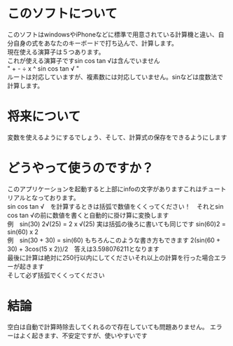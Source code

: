 # このソフトについて    
このソフトはwindowsやiPhoneなどに標準で用意されている計算機と違い、自分自身の式をあなたのキーボードで打ち込んで、計算します。  
現在使える演算子は５つあります。  
これが使える演算子ですsin cos tan √は含んでいません  
" + - ÷ x ^ sin cos tan √ "  
ルートは対応していますが、複素数には対応していません。sinなどは度数法で計算します。  
# 将来について  
変数を使えるようにするでしょう、そして、計算式の保存をできるようにします
# どうやって使うのですか？  
このアプリケーションを起動すると上部にinfoの文字がありますこれはチュートリアルとなっております。  
sin cos tan √　を計算するときは括弧で数値をくくってください！　それとsin cos tan √の前に数値を書くと自動的に掛け算に変換します  
例　sin(30) 2√(25) = 2 x √(25) 実は括弧の後ろに書いても同じです sin(60)2 = sin(60) x 2  
例　sin(30 + 30) = sin(60) もちろんこのような書き方もできます 2(sin(60 + 30) + 3cos(15 x 2))/2　答えは3.598076211となります   
最後に計算は絶対に250行以内にしてくださいそれ以上の計算を行った場合エラーが起きます  
そして必ず括弧でくくってください  
# 結論  
空白は自動で計算時除去してくれるので存在していても問題ありません。
エラーはよく起きます、不安定ですが、使いやすいです
